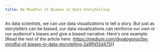 ```yaml
---
title: Be Mindful of Biases in Data Storytelling
---
```

As data scientists, we can use data visualizations to tell a story. But just as storytellers can be biased, our data visualizations can reinforce our own or our audience's biases and give a biased narrative. Here's one example:
[Read the rest of the article here: (https://medium.com/@valogonor/be-mindful-of-biases-in-data-storytelling-2a9ffd12d475)]
